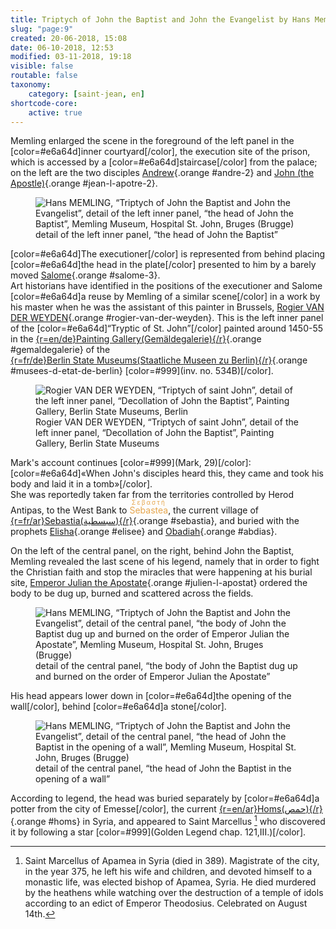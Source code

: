```yaml
---
title: Triptych of John the Baptist and John the Evangelist by Hans Memling
slug: "page:9"
created: 20-06-2018, 15:08
date: 06-10-2018, 12:53
modified: 03-11-2018, 19:18
visible: false
routable: false
taxonomy:
    category: [saint-jean, en]
shortcode-core:
    active: true
---
```

Memling enlarged the scene in the foreground of the left panel in the [color=#e6a64d]inner courtyard[/color], the execution site of the prison, which is accessed by a [color=#e6a64d]staircase[/color] from the palace; 
on the left are the two disciples [Andrew][11]{.orange #andre-2} and [John (the Apostle)][12]{.orange #jean-l-apotre-2}.

<figure><picture>
<source
sizes="(max-width: 767px) 98vw, (min-width: 959px) 50vw, 86vw"
srcset="
/user/sites/docs/pages/01.home/06.bruges/01.hopital-saint-jean/01.saint-jean/09.saint-jean_9/tete_de_baptiste-280.webp 280w,
/user/sites/docs/pages/01.home/06.bruges/01.hopital-saint-jean/01.saint-jean/09.saint-jean_9/tete_de_baptiste-380.webp 380w,
/user/sites/docs/pages/01.home/06.bruges/01.hopital-saint-jean/01.saint-jean/09.saint-jean_9/tete_de_baptiste-480.webp 480w,
/user/sites/docs/pages/01.home/06.bruges/01.hopital-saint-jean/01.saint-jean/09.saint-jean_9/tete_de_baptiste-640.webp 640w,
/user/sites/docs/pages/01.home/06.bruges/01.hopital-saint-jean/01.saint-jean/09.saint-jean_9/tete_de_baptiste-840.webp 840w,
/user/sites/docs/pages/01.home/06.bruges/01.hopital-saint-jean/01.saint-jean/09.saint-jean_9/tete_de_baptiste-1280.webp 1280w,
/user/sites/docs/pages/01.home/06.bruges/01.hopital-saint-jean/01.saint-jean/09.saint-jean_9/tete_de_baptiste-1600.webp 1600w,
/user/sites/docs/pages/01.home/06.bruges/01.hopital-saint-jean/01.saint-jean/09.saint-jean_9/tete_de_baptiste-1920.webp 1920w"
type="image/webp" />
<img
src="/user/sites/docs/pages/01.home/06.bruges/01.hopital-saint-jean/01.saint-jean/09.saint-jean_9/tete_de_baptiste-640.jpg" title="Hans MEMLING, “Triptych of John the Baptist and John the Evangelist”, detail of the left inner panel, “the head of John the Baptist”, Memling Museum, Hospital St. John, Bruges (Brugge)" alt="Hans MEMLING, “Triptych of John the Baptist and John the Evangelist”, detail of the left inner panel, “the head of John the Baptist”, Memling Museum, Hospital St. John, Bruges (Brugge)" class="class-70-img"
sizes="(max-width: 767px) 98vw, (min-width: 959px) 50vw, 86vw"
srcset="
/user/sites/docs/pages/01.home/06.bruges/01.hopital-saint-jean/01.saint-jean/09.saint-jean_9/tete_de_baptiste-280.jpg 280w,
/user/sites/docs/pages/01.home/06.bruges/01.hopital-saint-jean/01.saint-jean/09.saint-jean_9/tete_de_baptiste-380.jpg 380w,
/user/sites/docs/pages/01.home/06.bruges/01.hopital-saint-jean/01.saint-jean/09.saint-jean_9/tete_de_baptiste-480.jpg 480w,
/user/sites/docs/pages/01.home/06.bruges/01.hopital-saint-jean/01.saint-jean/09.saint-jean_9/tete_de_baptiste-640.jpg 640w,
/user/sites/docs/pages/01.home/06.bruges/01.hopital-saint-jean/01.saint-jean/09.saint-jean_9/tete_de_baptiste-840.jpg 840w,
/user/sites/docs/pages/01.home/06.bruges/01.hopital-saint-jean/01.saint-jean/09.saint-jean_9/tete_de_baptiste-1280.jpg 1280w,
/user/sites/docs/pages/01.home/06.bruges/01.hopital-saint-jean/01.saint-jean/09.saint-jean_9/tete_de_baptiste-1600.jpg 1600w,
/user/sites/docs/pages/01.home/06.bruges/01.hopital-saint-jean/01.saint-jean/09.saint-jean_9/tete_de_baptiste-1920.jpg 1920w">
</picture><figcaption>detail of the left inner panel, “the head of John the Baptist”</figcaption></figure>

[color=#e6a64d]The executioner[/color] is represented from behind placing [color=#e6a64d]the head in the plate[/color] presented to him by a barely moved [Salome][9]{.orange #salome-3}.  
Art historians have identified in the positions of the executioner and Salome [color=#e6a64d]a reuse by Memling of a similar scene[/color] in a work by his master when he was the assistant of this painter in Brussels, [Rogier VAN DER WEYDEN][13]{.orange #rogier-van-der-weyden}. 
This is the left inner panel of the [color=#e6a64d]“Tryptic of St. John”[/color] painted around 1450-55 in the [{r=en/de}Painting&#160;Gallery(Gemäldegalerie){/r}][14]{.orange #gemaldegalerie} of the [{r=fr/de}Berlin&#160;State&#160;Museums(Staatliche&#160;Museen&#160;zu&#160;Berlin){/r}][15]{.orange #musees-d-etat-de-berlin} [color=#999]\(inv. no. 534B\)[/color].

<figure><picture>
<source
sizes="(max-width: 767px) 98vw, (min-width: 959px) 50vw, 86vw"
srcset="
/user/sites/docs/pages/01.home/06.bruges/01.hopital-saint-jean/01.saint-jean/09.saint-jean_9/triptyque-saint-jean-280.webp 280w,
/user/sites/docs/pages/01.home/06.bruges/01.hopital-saint-jean/01.saint-jean/09.saint-jean_9/triptyque-saint-jean-380.webp 380w,
/user/sites/docs/pages/01.home/06.bruges/01.hopital-saint-jean/01.saint-jean/09.saint-jean_9/triptyque-saint-jean-480.webp 480w,
/user/sites/docs/pages/01.home/06.bruges/01.hopital-saint-jean/01.saint-jean/09.saint-jean_9/triptyque-saint-jean-640.webp 640w,
/user/sites/docs/pages/01.home/06.bruges/01.hopital-saint-jean/01.saint-jean/09.saint-jean_9/triptyque-saint-jean-840.webp 840w,
/user/sites/docs/pages/01.home/06.bruges/01.hopital-saint-jean/01.saint-jean/09.saint-jean_9/triptyque-saint-jean-1280.webp 1280w,
/user/sites/docs/pages/01.home/06.bruges/01.hopital-saint-jean/01.saint-jean/09.saint-jean_9/triptyque-saint-jean-1600.webp 1600w,
/user/sites/docs/pages/01.home/06.bruges/01.hopital-saint-jean/01.saint-jean/09.saint-jean_9/triptyque-saint-jean-1920.webp 1920w"
type="image/webp" />
<img
src="/user/sites/docs/pages/01.home/06.bruges/01.hopital-saint-jean/01.saint-jean/09.saint-jean_9/triptyque-saint-jean-640.jpg" title="Rogier VAN DER WEYDEN, “Triptych of saint John”, detail of the left inner panel, “Decollation of John the Baptist”, Painting Gallery, Berlin State Museums, Berlin" alt="Rogier VAN DER WEYDEN, “Triptych of saint John”, detail of the left inner panel, “Decollation of John the Baptist”, Painting Gallery, Berlin State Museums, Berlin" class="class-40-img"ean le Baptistesizes="(max-width: 767px) 98vw, (min-width: 959px) 50vw, 86vw"
srcset="
/user/sites/docs/pages/01.home/06.bruges/01.hopital-saint-jean/01.saint-jean/09.saint-jean_9/triptyque-saint-jean-280.jpg 280w,
/user/sites/docs/pages/01.home/06.bruges/01.hopital-saint-jean/01.saint-jean/09.saint-jean_9/triptyque-saint-jean-380.jpg 380w,
/user/sites/docs/pages/01.home/06.bruges/01.hopital-saint-jean/01.saint-jean/09.saint-jean_9/triptyque-saint-jean-480.jpg 480w,
/user/sites/docs/pages/01.home/06.bruges/01.hopital-saint-jean/01.saint-jean/09.saint-jean_9/triptyque-saint-jean-640.jpg 640w,
/user/sites/docs/pages/01.home/06.bruges/01.hopital-saint-jean/01.saint-jean/09.saint-jean_9/triptyque-saint-jean-840.jpg 840w,
/user/sites/docs/pages/01.home/06.bruges/01.hopital-saint-jean/01.saint-jean/09.saint-jean_9/triptyque-saint-jean-1280.jpg 1280w,
/user/sites/docs/pages/01.home/06.bruges/01.hopital-saint-jean/01.saint-jean/09.saint-jean_9/triptyque-saint-jean-1600.jpg 1600w,
/user/sites/docs/pages/01.home/06.bruges/01.hopital-saint-jean/01.saint-jean/09.saint-jean_9/triptyque-saint-jean-1920.jpg 1920w">
</picture><figcaption>Rogier VAN DER WEYDEN, “Triptych of saint John”, detail of the left inner panel, “Decollation of John the Baptist”, Painting Gallery, Berlin State Museums</figcaption></figure>

Mark's account continues [color=#999]\(Mark, 29\)[/color]: [color=#e6a64d]«When John's disciples heard this, they came and took his body and laid it in a tomb»[/color].  
She was reportedly taken far from the territories controlled by Herod Antipas, to the West Bank to <ruby lang="en" style="color:#e6a64d;">Sebastea<rp>(</rp><rt lang="grc" style="color:#e6a64d;font-size: 70%;letter-spacing: 2px;">Σεβαστή</rt><rp>)</rp></ruby>, the current village of [{r=fr/ar}Sebastia(سبسطية){/r}][16]{.orange #sebastia}, and buried with the prophets [Elisha][17]{.orange #elisee} and [Obadiah][18]{.orange #abdias}.

On the left of the central panel, on the right, behind John the Baptist, Memling revealed the last scene of his legend, namely that in order to fight the Christian faith and stop the miracles that were happening at his burial site, [Emperor Julian the Apostate][19]{.orange #julien-l-apostat} ordered the body to be dug up, burned and scattered across the fields.

<figure><picture>
<source
sizes="(max-width: 767px) 98vw, (min-width: 959px) 50vw, 86vw"
srcset="
/user/sites/docs/pages/01.home/06.bruges/01.hopital-saint-jean/01.saint-jean/09.saint-jean_9/incendie-280.webp 280w,
/user/sites/docs/pages/01.home/06.bruges/01.hopital-saint-jean/01.saint-jean/09.saint-jean_9/incendie-380.webp 380w,
/user/sites/docs/pages/01.home/06.bruges/01.hopital-saint-jean/01.saint-jean/09.saint-jean_9/incendie-480.webp 480w,
/user/sites/docs/pages/01.home/06.bruges/01.hopital-saint-jean/01.saint-jean/09.saint-jean_9/incendie-640.webp 640w,
/user/sites/docs/pages/01.home/06.bruges/01.hopital-saint-jean/01.saint-jean/09.saint-jean_9/incendie-840.webp 840w,
/user/sites/docs/pages/01.home/06.bruges/01.hopital-saint-jean/01.saint-jean/09.saint-jean_9/incendie-1280.webp 1280w,
/user/sites/docs/pages/01.home/06.bruges/01.hopital-saint-jean/01.saint-jean/09.saint-jean_9/incendie-1600.webp 1600w,
/user/sites/docs/pages/01.home/06.bruges/01.hopital-saint-jean/01.saint-jean/09.saint-jean_9/incendie-1920.webp 1920w"
type="image/webp" />
<img
src="/user/sites/docs/pages/01.home/06.bruges/01.hopital-saint-jean/01.saint-jean/09.saint-jean_9/incendie-640.jpg" title="Hans MEMLING, “Triptych of John the Baptist and John the Evangelist”, detail of the central panel, “the body of John the Baptist dug up and burned on the order of Emperor Julian the Apostate”, Memling Museum, Hospital St. John, Bruges (Brugge)" alt="Hans MEMLING, “Triptych of John the Baptist and John the Evangelist”, detail of the central panel, “the body of John the Baptist dug up and burned on the order of Emperor Julian the Apostate”, Memling Museum, Hospital St. John, Bruges (Brugge)" class="class-diane-img"
sizes="(max-width: 767px) 98vw, (min-width: 959px) 50vw, 86vw"
srcset="
/user/sites/docs/pages/01.home/06.bruges/01.hopital-saint-jean/01.saint-jean/09.saint-jean_9/incendie-280.jpg 280w,
/user/sites/docs/pages/01.home/06.bruges/01.hopital-saint-jean/01.saint-jean/09.saint-jean_9/incendie-380.jpg 380w,
/user/sites/docs/pages/01.home/06.bruges/01.hopital-saint-jean/01.saint-jean/09.saint-jean_9/incendie-480.jpg 480w,
/user/sites/docs/pages/01.home/06.bruges/01.hopital-saint-jean/01.saint-jean/09.saint-jean_9/incendie-640.jpg 640w,
/user/sites/docs/pages/01.home/06.bruges/01.hopital-saint-jean/01.saint-jean/09.saint-jean_9/incendie-840.jpg 840w,
/user/sites/docs/pages/01.home/06.bruges/01.hopital-saint-jean/01.saint-jean/09.saint-jean_9/incendie-1280.jpg 1280w,
/user/sites/docs/pages/01.home/06.bruges/01.hopital-saint-jean/01.saint-jean/09.saint-jean_9/incendie-1600.jpg 1600w,
/user/sites/docs/pages/01.home/06.bruges/01.hopital-saint-jean/01.saint-jean/09.saint-jean_9/incendie-1920.jpg 1920w">
</picture><figcaption>detail of the central panel, “the body of John the Baptist dug up and burned on the order of Emperor Julian the Apostate”</figcaption></figure>

His head appears lower down in [color=#e6a64d]the opening of the wall[/color], behind [color=#e6a64d]a stone[/color].

<figure><picture>
<source
sizes="(max-width: 767px) 98vw, (min-width: 959px) 50vw, 86vw"
srcset="
/user/sites/docs/pages/01.home/06.bruges/01.hopital-saint-jean/01.saint-jean/09.saint-jean_9/mur-280.webp 280w,
/user/sites/docs/pages/01.home/06.bruges/01.hopital-saint-jean/01.saint-jean/09.saint-jean_9/mur-380.webp 380w,
/user/sites/docs/pages/01.home/06.bruges/01.hopital-saint-jean/01.saint-jean/09.saint-jean_9/mur-480.webp 480w,
/user/sites/docs/pages/01.home/06.bruges/01.hopital-saint-jean/01.saint-jean/09.saint-jean_9/mur-640.webp 640w,
/user/sites/docs/pages/01.home/06.bruges/01.hopital-saint-jean/01.saint-jean/09.saint-jean_9/mur-840.webp 840w,
/user/sites/docs/pages/01.home/06.bruges/01.hopital-saint-jean/01.saint-jean/09.saint-jean_9/mur-1280.webp 1280w,
/user/sites/docs/pages/01.home/06.bruges/01.hopital-saint-jean/01.saint-jean/09.saint-jean_9/mur-1600.webp 1600w,
/user/sites/docs/pages/01.home/06.bruges/01.hopital-saint-jean/01.saint-jean/09.saint-jean_9/mur-1920.webp 1920w"
type="image/webp" />
<img
src="/user/sites/docs/pages/01.home/06.bruges/01.hopital-saint-jean/01.saint-jean/09.saint-jean_9/mur-640.jpg" title="Hans MEMLING, “Triptych of John the Baptist and John the Evangelist”, detail of the central panel, “the head of John the Baptist in the opening of a wall”, Memling Museum, Hospital St. John, Bruges (Brugge)" alt="Hans MEMLING, “Triptych of John the Baptist and John the Evangelist”, detail of the central panel, “the head of John the Baptist in the opening of a wall”, Memling Museum, Hospital St. John, Bruges (Brugge)" class="class-40-img"
sizes="(max-width: 767px) 98vw, (min-width: 959px) 50vw, 86vw"
srcset="
/user/sites/docs/pages/01.home/06.bruges/01.hopital-saint-jean/01.saint-jean/09.saint-jean_9/mur-280.jpg 280w,
/user/sites/docs/pages/01.home/06.bruges/01.hopital-saint-jean/01.saint-jean/09.saint-jean_9/mur-380.jpg 380w,
/user/sites/docs/pages/01.home/06.bruges/01.hopital-saint-jean/01.saint-jean/09.saint-jean_9/mur-480.jpg 480w,
/user/sites/docs/pages/01.home/06.bruges/01.hopital-saint-jean/01.saint-jean/09.saint-jean_9/mur-640.jpg 640w,
/user/sites/docs/pages/01.home/06.bruges/01.hopital-saint-jean/01.saint-jean/09.saint-jean_9/mur-840.jpg 840w,
/user/sites/docs/pages/01.home/06.bruges/01.hopital-saint-jean/01.saint-jean/09.saint-jean_9/mur-1280.jpg 1280w,
/user/sites/docs/pages/01.home/06.bruges/01.hopital-saint-jean/01.saint-jean/09.saint-jean_9/mur-1600.jpg 1600w,
/user/sites/docs/pages/01.home/06.bruges/01.hopital-saint-jean/01.saint-jean/09.saint-jean_9/mur-1920.jpg 1920w">
</picture><figcaption>detail of the central panel, “the head of John the Baptist in the opening of a wall”</figcaption></figure>

According to legend, the head was buried separately by [color=#e6a64d]a potter from the city of Emesse[/color], the current [{r=en/ar}Homs(حمص){/r}][20]{.orange #homs} in Syria, and appeared to Saint Marcellus [^1] who discovered it by following a star [color=#999](Golden Legend chap. 121,III.)[/color].

[^1]: Saint Marcellus of Apamea in Syria (died in 389). Magistrate of the city, in the year 375, he left his wife and children, and devoted himself to a monastic life, was elected bishop of Apamea, Syria. He died murdered by the heathens while watching over the destruction of a temple of idols according to an edict of Emperor Theodosius. Celebrated on August 14th.

[9]: https://en.wikipedia.org/wiki/Salome "https://en.wikipedia.org/wiki/Salome"
[11]: https://en.wikipedia.org/wiki/Andrew_the_Apostle "https://en.wikipedia.org/wiki/Andrew_the_Apostle"
[12]: https://en.wikipedia.org/wiki/John_the_Apostle "https://en.wikipedia.org/wiki/John_the_Apostle"
[13]: https://en.wikipedia.org/wiki/Rogier_van_der_Weyden "https://en.wikipedia.org/wiki/Rogier_van_der_Weyden"
[14]: https://en.wikipedia.org/wiki/Gem%C3%A4ldegalerie,_Berlin "https://en.wikipedia.org/wiki/Gem%C3%A4ldegalerie,_Berlin"
[15]: https://en.wikipedia.org/wiki/Berlin_State_Museums "https://en.wikipedia.org/wiki/Berlin_State_Museums"
[16]: https://en.wikipedia.org/wiki/Sebastia,_Nablus "https://en.wikipedia.org/wiki/Sebastia,_Nablus"
[17]: https://en.wikipedia.org/wiki/Elisha "https://en.wikipedia.org/wiki/Elisha"
[18]: https://en.wikipedia.org/wiki/Obadiah "https://en.wikipedia.org/wiki/Obadiah"
[19]: https://en.wikipedia.org/wiki/Julian_(emperor) " https://en.wikipedia.org/wiki/Julian_(emperor)"
[20]: https://en.wikipedia.org/wiki/Homs "https://en.wikipedia.org/wiki/Homs"